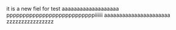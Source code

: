 it is a new fiel for test
aaaaaaaaaaaaaaaaaaa
pppppppppppppppppppppppppppiiiiii
aaaaaaaaaaaaaaaaaaaaaa
zzzzzzzzzzzzzzzz
